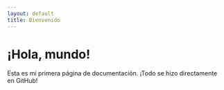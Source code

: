 ```yaml
---
layout: default
title: Bienvenido
---
```


# ¡Hola, mundo!

Esta es mi primera página de documentación. ¡Todo se hizo directamente en GitHub!
